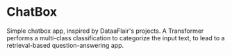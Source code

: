 # ChatBox
Simple chatbox app, inspired by DataaFlair's projects. A Transformer performs a multi-class classification to categorize the input text, to lead to a retrieval-based question-answering app. 
